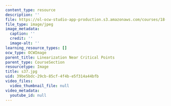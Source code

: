```yaml
---
content_type: resource
description: ''
file: https://ol-ocw-studio-app-production.s3.amazonaws.com/courses/18-03sc-differential-equations-fall-2011/39be5bdc29cb85cf4f4be5f314a44bfb_s37.jpg
file_type: image/jpeg
image_metadata:
  caption: ''
  credit: ''
  image-alt: ''
learning_resource_types: []
ocw_type: OCWImage
parent_title: Linearization Near Critical Points
parent_type: CourseSection
resourcetype: Image
title: s37.jpg
uid: 39be5bdc-29cb-85cf-4f4b-e5f314a44bfb
video_files:
  video_thumbnail_file: null
video_metadata:
  youtube_id: null
---
```

